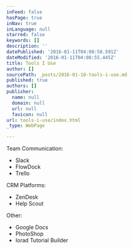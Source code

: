 ```yaml
---
inFeed: false
hasPage: true
inNav: true
inLanguage: null
starred: false
keywords: []
description: ''
datePublished: '2016-01-11T04:08:58.591Z'
dateModified: '2016-01-11T04:08:55.445Z'
title: Tools I Use
author: []
sourcePath: _posts/2016-01-10-tools-i-use.md
published: true
authors: []
publisher:
  name: null
  domain: null
  url: null
  favicon: null
url: tools-i-use/index.html
_type: WebPage

---
```

Team Communication:

* Slack
* FlowDock
* Trello

CRM Platforms:

* ZenDesk
* Help Scout

Other:

* Google Docs
* PhotoShop
* Iorad Tutorial Builder